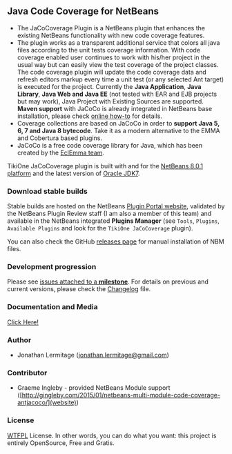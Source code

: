 ## Java Code Coverage for NetBeans

* The JaCoCoverage Plugin is a NetBeans plugin that enhances the existing NetBeans functionality with new code coverage features.<br>
* The plugin works as a transparent additional service that colors all java files according to the unit tests coverage information. With
code coverage enabled user continues to work with his/her project in the usual way but can easily view the test coverage of the project
classes.<br>The code coverage plugin will update the code coverage data and refresh editors markup every time a unit test (or any selected
Ant target) is executed for the project. Currently the __Java Application__, __Java Library__, __Java Web and Java EE__ (not tested with EAR and EJB projects but may work), Java Project with Existing Sources are supported. __Maven support__ with JaCoCo is already integrated in NetBeans base installation, please check [online how-to](http://wiki.netbeans.org/MavenCodeCoverage) for details.
* Coverage collections are based on JaCoCo in order to **support Java 5, 6, 7 and Java 8 bytecode**. Take it as a modern alternative to the EMMA and
Cobertura based plugins.
* JaCoCo is a free code coverage library for Java, which has been created by the [EclEmma team](http://www.eclemma.org/jacoco/).

TikiOne JaCoCoverage plugin is built with and for the [NetBeans 8.0.1 platform](http://netbeans.org) and the latest version of
[Oracle JDK7](http://www.oracle.com/technetwork/java/javase/downloads/index.html).

### Download stable builds
Stable builds are hosted on the NetBeans [Plugin Portal website](http://plugins.netbeans.org/plugin/48570/tikione-jacocoverage),
validated by the NetBeans Plugin Review staff (I am also a member of this team) and available in the NetBeans integrated **Plugins Manager** (see ``Tools``, ``Plugins``,
``Available Plugins`` and look for the ``TikiOne JaCoCoverage`` plugin).

You can also check the GitHub [releases page](https://github.com/jonathanlermitage/tikione-jacocoverage/releases) for manual installation of NBM files.

### Development progression
Please see [issues attached to a **milestone**](https://github.com/jonathanlermitage/tikione-jacocoverage/issues/milestones).
For details on previous and current versions, please check the [Changelog](https://github.com/jonathanlermitage/tikione-jacocoverage/blob/master/CHANGELOG.md) file.

### Documentation and Media
[Click Here!](https://github.com/jonathanlermitage/tikione-jacocoverage/blob/master/DOCUMENTATION.md)

### Author
* Jonathan Lermitage (<jonathan.lermitage@gmail.com>)

### Contributor
* Graeme Ingleby - provided NetBeans Module support ([http://gingleby.com/2015/01/netbeans-multi-module-code-coverage-antjacoco/](website))

### License
[WTFPL](http://www.wtfpl.net) License. In other words, you can do what you want: this project is entirely OpenSource, Free and Gratis.
